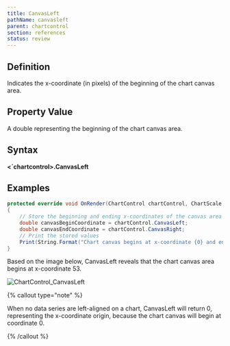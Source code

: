 ```yaml
---
title: CanvasLeft
pathName: canvasleft
parent: chartcontrol
section: references
status: review
---
```


## Definition

Indicates the x-coordinate (in pixels) of the beginning of the chart canvas area.

## Property Value

A double representing the beginning of the chart canvas area.

## Syntax

**<`chartcontrol>.CanvasLeft**

## Examples

```csharp
protected override void OnRender(ChartControl chartControl, ChartScale chartScale)
{
    // Store the beginning and ending x-coordinates of the canvas area
    double canvasBeginCoordinate = chartControl.CanvasLeft;
    double canvasEndCoordinate = chartControl.CanvasRight;
    // Print the stored values
    Print(String.Format("Chart canvas begins at x-coordinate {0} and ends at x-coordinate {1}", canvasBeginCoordinate, canvasEndCoordinate));
}
```

Based on the image below, CanvasLeft reveals that the chart canvas area begins at x-coordinate 53.

![ChartControl_CanvasLeft](chartcontrol_canvasleft.png)

{% callout type="note" %}

When no data series are left-aligned on a chart, CanvasLeft will return 0, representing the x-coordinate origin, because the chart canvas will begin at coordinate 0.

{% /callout %}
